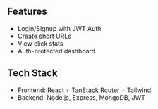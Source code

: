 ## Features
- Login/Signup with JWT Auth
- Create short URLs
- View click stats
- Auth-protected dashboard

## Tech Stack
- Frontend: React + TanStack Router + Tailwind 
- Backend: Node.js, Express, MongoDB, JWT
